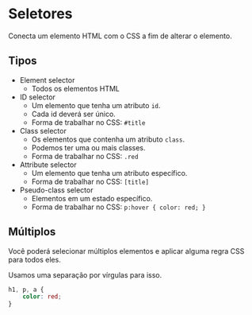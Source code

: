 # Seletores

Conecta um elemento HTML com o CSS a fim de alterar o elemento.

## Tipos

* Element selector
    - Todos os elementos HTML
* ID selector    
    - Um elemento que tenha um atributo ```id```.
    - Cada id deverá ser único.
    - Forma de trabalhar no CSS: ```#title```    
* Class selector
    - Os elementos que contenha um atributo ```class```.
    - Podemos ter uma ou mais classes.
    - Forma de trabalhar no CSS: ```.red```
* Attribute selector
    - Um elemento que tenha um atributo específico.
    - Forma de trabalhar no CSS: ```[title]```
* Pseudo-class selector
    - Elementos em um estado específico. 
    - Forma de trabalhar no CSS: ```p:hover { color: red; }```

## Múltiplos

Você poderá selecionar múltiplos elementos e aplicar alguma regra CSS 
para todos eles.

Usamos uma separação por vírgulas para isso.

``` CSS
h1, p, a {
    color: red;
}
```
